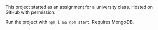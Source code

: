 This project started as an assignment for a university class. Hosted on GitHub with permission.

Run the project with `npm i && npm start`.
Requires MongoDB.
